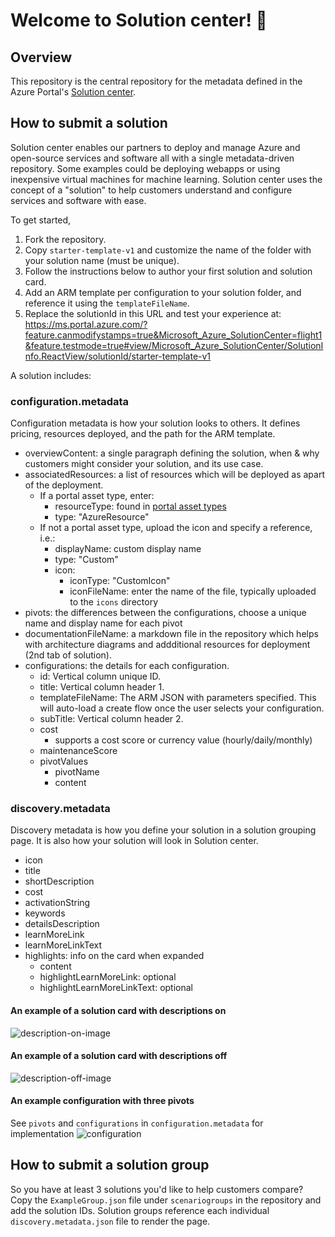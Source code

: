 # Welcome to Solution center! :wave:
      
## Overview

This repository is the central repository for the metadata defined in the Azure Portal's [Solution center](https://aka.ms/solutioncenter/portal).

## How to submit a solution

Solution center enables our partners to deploy and manage Azure and open-source services and software all with a single metadata-driven repository. Some examples could be deploying webapps or using inexpensive virtual machines for machine learning. Solution center uses the concept of a "solution" to help customers understand and configure services and software with ease.

To get started, 
1. Fork the repository.
2. Copy `starter-template-v1` and customize the name of the folder with your solution name (must be unique). 
3. Follow the instructions below to author your first solution and solution card.
4. Add an ARM template per configuration to your solution folder, and reference it using the `templateFileName`.
5. Replace the solutionId in this URL and test your experience at: https://ms.portal.azure.com/?feature.canmodifystamps=true&Microsoft_Azure_SolutionCenter=flight1&feature.testmode=true#view/Microsoft_Azure_SolutionCenter/SolutionInfo.ReactView/solutionId/starter-template-v1

A solution includes:

### configuration.metadata

Configuration metadata is how your solution looks to others. It defines pricing, resources deployed, and the path for the ARM template. 

- overviewContent: a single paragraph defining the solution, when & why customers might consider your solution, and its use case.
- associatedResources: a list of resources which will be deployed as apart of the deployment.
   - If a portal asset type, enter:
      - resourceType: found in [portal asset types](https://ms.portal.azure.com/#view/Microsoft_Azure_Resources/AssetTypes.ReactView)
      - type: "AzureResource"
   - If not a portal asset type, upload the icon and specify a reference, i.e.:
      - displayName: custom display name
      - type: "Custom"
      - icon:
         - iconType: "CustomIcon"
         - iconFileName: enter the name of the file, typically uploaded to the `icons` directory
- pivots: the differences between the configurations, choose a unique name and display name for each pivot
- documentationFileName: a markdown file in the repository which helps with architecture diagrams and addditional resources for deployment (2nd tab of solution).
- configurations: the details for each configuration.
   - id: Vertical column unique ID.
   - title: Vertical column header 1.
   - templateFileName: The ARM JSON with parameters specified. This will auto-load a create flow once the user selects your configuration.
   - subTitle: Vertical column header 2.
   - cost
      - supports a cost score or currency value (hourly/daily/monthly)
   - maintenanceScore
   - pivotValues
      - pivotName
      - content

### discovery.metadata

Discovery metadata is how you define your solution in a solution grouping page. It is also how your solution will look in Solution center.

- icon
- title
- shortDescription
- cost
- activationString
- keywords
- detailsDescription
- learnMoreLink
- learnMoreLinkText
- highlights: info on the card when expanded
   - content
   - highlightLearnMoreLink: optional
   - highlightLearnMoreLinkText: optional

#### **An example of a solution card with descriptions on**

![description-on-image](images/descriptions-on.png)

#### **An example of a solution card with descriptions off**

![description-off-image](images/descriptions-off.png)

#### **An example configuration with three pivots**
See `pivots` and `configurations` in `configuration.metadata` for implementation
![configuration](images/configuration.png)

## How to submit a solution group

So you have at least 3 solutions you'd like to help customers compare? Copy the `ExampleGroup.json` file under `scenariogroups` in the repository and add the solution IDs. Solution groups reference each individual `discovery.metadata.json` file to render the page.